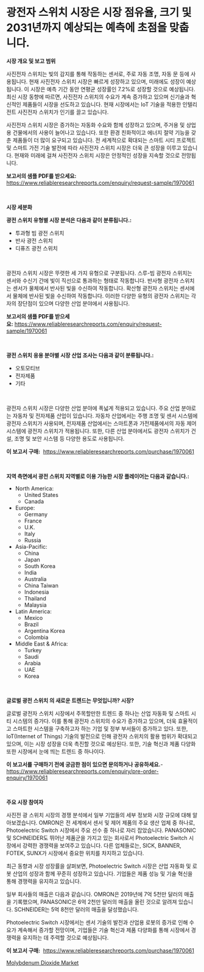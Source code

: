 <p><h1>광전자 스위치 시장은 시장 점유율, 크기 및 2031년까지 예상되는 예측에 초점을 맞춥니다.</h1></p><p><strong>시장 개요 및 보고 범위</strong></p>
<p><p>사진전자 스위치는 빛의 감지를 통해 작동하는 센서로, 주로 자동 조명, 자동 문 등에 사용됩니다. 현재 사진전자 스위치 시장은 빠르게 성장하고 있으며, 미래에도 성장이 예상됩니다. 이 시장은 예측 기간 동안 연평균 성장률인 7.2%로 성장할 것으로 예상됩니다. 최신 시장 동향에 따르면, 사진전자 스위치의 수요가 계속 증가하고 있으며 신기술과 혁신적인 제품들이 시장을 선도하고 있습니다. 현재 시장에서는 IoT 기술을 적용한 인텔리전트 사진전자 스위치가 인기를 끌고 있습니다.</p><p>사진전자 스위치 시장은 증가하는 자동화 수요와 함께 성장하고 있으며, 주거용 및 상업용 건물에서의 사용이 늘어나고 있습니다. 또한 환경 친화적이고 에너지 절약 기능을 갖춘 제품들이 더 많이 요구되고 있습니다. 전 세계적으로 확대되는 스마트 시티 프로젝트 및 스마트 가전 기술 발전에 따라 사진전자 스위치 시장은 더욱 큰 성장을 이루고 있습니다. 현재와 미래에 걸쳐 사진전자 스위치 시장은 안정적인 성장을 지속할 것으로 전망됩니다.</p></p>
<p><strong>보고서의 샘플 PDF를 받으세요:</strong> <a href="https://www.reliableresearchreports.com/enquiry/request-sample/1970061">https://www.reliableresearchreports.com/enquiry/request-sample/1970061</a></p>
<p>&nbsp;</p>
<p><strong>시장 세분화</strong></p>
<p><strong>광전 스위치 유형별 시장 분석은 다음과 같이 분류됩니다.:</strong></p>
<p><ul><li>투과형 빔 광전 스위치</li><li>반사 광전 스위치</li><li>디퓨즈 광전 스위치</li></ul></p>
<p>&nbsp;</p>
<p><p>광전자 스위치 시장은 뚜렷한 세 가지 유형으로 구분됩니다. 스루-빔 광전자 스위치는 센서와 수신기 간에 빛이 직선으로 통과하는 형태로 작동합니다. 반사형 광전자 스위치는 센서가 물체에서 반사된 빛을 수신하여 작동합니다. 확산형 광전자 스위치는 센서에서 물체에 반사된 빛을 수신하여 작동합니다. 이러한 다양한 유형의 광전자 스위치는 각자의 장단점이 있으며 다양한 산업 분야에서 사용됩니다.</p></p>
<p><strong>보고서의 샘플 PDF를 받으세요:</strong>&nbsp;<a href="https://www.reliableresearchreports.com/enquiry/request-sample/1970061">https://www.reliableresearchreports.com/enquiry/request-sample/1970061</a></p>
<p>&nbsp;</p>
<p><strong> 광전 스위치 응용 분야별 시장 산업 조사는 다음과 같이 분류됩니다.:</strong></p>
<p><ul><li>오토모티브</li><li>전자제품</li><li>기타</li></ul></p>
<p>&nbsp;</p>
<p><p>광전자 스위치 시장은 다양한 산업 분야에 폭넓게 적용되고 있습니다. 주요 산업 분야로는 자동차 및 전자제품 산업이 있습니다. 자동차 산업에서는 주행 조명 및 센서 시스템에 광전자 스위치가 사용되며, 전자제품 산업에서는 스마트폰과 가전제품에서의 자동 제어 시스템에 광전자 스위치가 적용됩니다. 또한, 다른 산업 분야에서도 광전자 스위치가 건설, 조명 및 보안 시스템 등 다양한 용도로 사용됩니다.</p></p>
<p><strong>이 보고서 구매:</strong>&nbsp; <a href="https://www.reliableresearchreports.com/purchase/1970061">https://www.reliableresearchreports.com/purchase/1970061</a></p>
<p>&nbsp;</p>
<p><strong>지역 측면에서 광전 스위치 지역별로 이용 가능한 시장 플레이어는 다음과 같습니다.:</strong></p>
<p><ul>
    <li>
        North America:
        <ul>
            <li>United States</li>
            <li>Canada</li>
        </ul>
    </li>
    <li>
        Europe:
        <ul>
            <li>Germany</li>
            <li>France</li>
            <li>U.K.</li>
            <li>Italy</li>
            <li>Russia</li>
        </ul>
    </li>
    <li>
        Asia-Pacific:
        <ul>
            <li>China</li>
            <li>Japan</li>
            <li>South Korea</li>
            <li>India</li>
            <li>Australia</li>
            <li>China Taiwan</li>
            <li>Indonesia</li>
            <li>Thailand</li>
            <li>Malaysia</li>
        </ul>
    </li>
    <li>
        Latin America:
        <ul>
            <li>Mexico</li>
            <li>Brazil</li>
            <li>Argentina Korea</li>
            <li>Colombia</li>
        </ul>
    </li>
    <li>
        Middle East & Africa:
        <ul>
            <li>Turkey</li>
            <li>Saudi</li>
            <li>Arabia</li>
            <li>UAE</li>
            <li>Korea</li>
        </ul>
    </li>
    </ul></p>
<p>&nbsp;</p>
<p><strong>글로벌 광전 스위치 의 새로운 트렌드는 무엇입니까? 시장?</strong></p>
<p><p>글로벌 광전자 스위치 시장에서 주목할만한 트렌드 중 하나는 산업 자동화 및 스마트 시티 시스템의 증가다. 이를 통해 광전자 스위치의 수요가 증가하고 있으며, 더욱 효율적이고 스마트한 시스템을 구축하고자 하는 기업 및 정부 부서들이 증가하고 있다. 또한, IoT(Internet of Things) 기술의 발전으로 인해 광전자 스위치의 활용 범위가 확대되고 있으며, 이는 시장 성장을 더욱 촉진할 것으로 예상된다. 또한, 기술 혁신과 제품 다양화 또한 시장에서 눈에 띄는 트렌드 중 하나이다.</p></p>
<p><strong>이 보고서를 구매하기 전에 궁금한 점이 있으면 문의하거나 공유하세요.</strong>- <a href="https://www.reliableresearchreports.com/enquiry/pre-order-enquiry/1970061">https://www.reliableresearchreports.com/enquiry/pre-order-enquiry/1970061</a></p>
<p>&nbsp;</p>
<p><strong>주요 시장 참여자</strong></p>
<p><p>사진전 광 스위치 시장의 경쟁 분석에서 일부 기업들의 세부 정보와 시장 규모에 대해 알아보겠습니다. OMRON은 전 세계에서 센서 및 제어 제품의 주요 생산 업체 중 하나로, Photoelectric Switch 시장에서 주요 선수 중 하나로 자리 잡았습니다. PANASONIC 및 SCHNEIDER도 뛰어난 제품군을 가지고 있는 회사로서 Photoelectric Switch 시장에서 강력한 경쟁력을 보여주고 있습니다. 다른 업체들로는, SICK, BANNER, FOTEK, SUNX가 시장에서 중요한 위치를 차지하고 있습니다.</p><p>최근 동향과 시장 성장률을 살펴보면, Photoelectric Switch 시장은 산업 자동화 및 로봇 산업의 성장과 함께 꾸준히 성장하고 있습니다. 기업들은 제품 성능 및 기술 혁신을 통해 경쟁력을 유지하고 있습니다.</p><p>일부 회사들의 매출은 다음과 같습니다. OMRON은 2019년에 7억 5천만 달러의 매출을 기록했으며, PANASONIC은 6억 2천만 달러의 매출을 올린 것으로 알려져 있습니다. SCHNEIDER는 5억 8천만 달러의 매출을 달성했습니다.</p><p>Photoelectric Switch 시장에서는 센서 기술의 발전과 산업용 로봇의 증가로 인해 수요가 계속해서 증가할 전망이며, 기업들은 기술 혁신과 제품 다양화를 통해 시장에서 경쟁력을 유지하는 데 주력할 것으로 예상됩니다.</p></p>
<p><strong>이 보고서 구매:</strong>&nbsp;&nbsp;<a href="https://www.reliableresearchreports.com/purchase/1970061">https://www.reliableresearchreports.com/purchase/1970061</a></p>
<p><p><a href="https://invited-way-688.notion.site/Molybdenum-Dioxide-Market-Provides-Detailed-Segmentation-of-this-Market-based-on-Type-Application--d554f59af2f347bbb429464429a89104">Molybdenum Dioxide Market</a></p></p>
